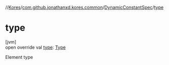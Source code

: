 //[Kores](../../../index.md)/[com.github.jonathanxd.kores.common](../index.md)/[DynamicConstantSpec](index.md)/[type](type.md)

# type

[jvm]\
open override val [type](type.md): [Type](https://docs.oracle.com/javase/8/docs/api/java/lang/reflect/Type.html)

Element type
